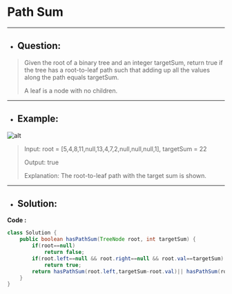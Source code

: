 # Path Sum
---
- ## Question:
> Given the root of a binary tree and an integer targetSum, return true if the tree has a root-to-leaf path such that adding up all the values along the path equals targetSum.
> 
> A leaf is a node with no children.
---
- ## Example:
![alt](https://assets.leetcode.com/uploads/2021/01/18/pathsum1.jpg)
> Input: root = [5,4,8,11,null,13,4,7,2,null,null,null,1], targetSum = 22
> 
> Output: true
> 
> Explanation: The root-to-leaf path with the target sum is shown.
---
- ## Solution:
**Code :**
```java
class Solution {
    public boolean hasPathSum(TreeNode root, int targetSum) {
        if(root==null)
            return false;
        if(root.left==null && root.right==null && root.val==targetSum)
            return true;
        return hasPathSum(root.left,targetSum-root.val)|| hasPathSum(root.right,targetSum-root.val);
    }
}
